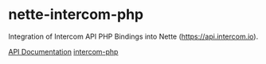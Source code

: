 # nette-intercom-php
Integration of Intercom API PHP Bindings into Nette (https://api.intercom.io).

[API Documentation](https://api.intercom.io/docs)
[intercom-php](https://github.com/intercom/intercom-php)

